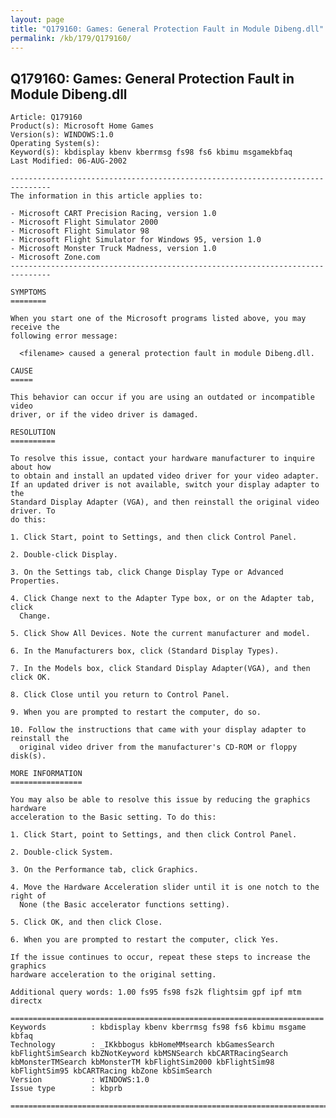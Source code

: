 ```yaml
---
layout: page
title: "Q179160: Games: General Protection Fault in Module Dibeng.dll"
permalink: /kb/179/Q179160/
---
```


## Q179160: Games: General Protection Fault in Module Dibeng.dll

	Article: Q179160
	Product(s): Microsoft Home Games
	Version(s): WINDOWS:1.0
	Operating System(s): 
	Keyword(s): kbdisplay kbenv kberrmsg fs98 fs6 kbimu msgamekbfaq
	Last Modified: 06-AUG-2002
	
	-------------------------------------------------------------------------------
	The information in this article applies to:
	
	- Microsoft CART Precision Racing, version 1.0 
	- Microsoft Flight Simulator 2000 
	- Microsoft Flight Simulator 98 
	- Microsoft Flight Simulator for Windows 95, version 1.0 
	- Microsoft Monster Truck Madness, version 1.0 
	- Microsoft Zone.com 
	-------------------------------------------------------------------------------
	
	SYMPTOMS
	========
	
	When you start one of the Microsoft programs listed above, you may receive the
	following error message:
	
	  <filename> caused a general protection fault in module Dibeng.dll.
	
	CAUSE
	=====
	
	This behavior can occur if you are using an outdated or incompatible video
	driver, or if the video driver is damaged.
	
	RESOLUTION
	==========
	
	To resolve this issue, contact your hardware manufacturer to inquire about how
	to obtain and install an updated video driver for your video adapter.
	If an updated driver is not available, switch your display adapter to the
	Standard Display Adapter (VGA), and then reinstall the original video driver. To
	do this:
	
	1. Click Start, point to Settings, and then click Control Panel.
	
	2. Double-click Display.
	
	3. On the Settings tab, click Change Display Type or Advanced Properties.
	
	4. Click Change next to the Adapter Type box, or on the Adapter tab, click
	  Change.
	
	5. Click Show All Devices. Note the current manufacturer and model.
	
	6. In the Manufacturers box, click (Standard Display Types).
	
	7. In the Models box, click Standard Display Adapter(VGA), and then click OK.
	
	8. Click Close until you return to Control Panel.
	
	9. When you are prompted to restart the computer, do so.
	
	10. Follow the instructions that came with your display adapter to reinstall the
	  original video driver from the manufacturer's CD-ROM or floppy disk(s).
	
	MORE INFORMATION
	================
	
	You may also be able to resolve this issue by reducing the graphics hardware
	acceleration to the Basic setting. To do this:
	
	1. Click Start, point to Settings, and then click Control Panel.
	
	2. Double-click System.
	
	3. On the Performance tab, click Graphics.
	
	4. Move the Hardware Acceleration slider until it is one notch to the right of
	  None (the Basic accelerator functions setting).
	
	5. Click OK, and then click Close.
	
	6. When you are prompted to restart the computer, click Yes.
	
	If the issue continues to occur, repeat these steps to increase the graphics
	hardware acceleration to the original setting.
	
	Additional query words: 1.00 fs95 fs98 fs2k flightsim gpf ipf mtm directx
	
	======================================================================
	Keywords          : kbdisplay kbenv kberrmsg fs98 fs6 kbimu msgame kbfaq
	Technology        : _IKkbbogus kbHomeMMsearch kbGamesSearch kbFlightSimSearch kbZNotKeyword kbMSNSearch kbCARTRacingSearch kbMonsterTMSearch kbMonsterTM kbFlightSim2000 kbFlightSim98 kbFlightSim95 kbCARTRacing kbZone kbSimSearch
	Version           : WINDOWS:1.0
	Issue type        : kbprb
	
	=============================================================================
	
